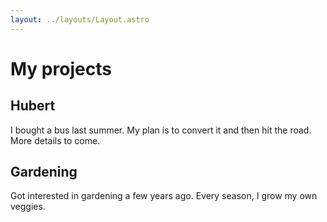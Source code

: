 ```yaml
---
layout: ../layouts/Layout.astro
---
```


# My projects

## Hubert

I bought a bus last summer. My plan is to convert it and then hit the road. More details to come.

## Gardening

Got interested in gardening a few years ago. Every season, I grow my own veggies.
